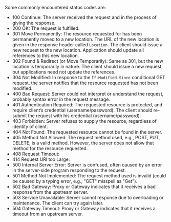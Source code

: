 Some commonly encountered status codes are:

- 100 Continue: The server received the request and in the process of giving the response.
- 200 OK: The request is fulfilled.
- 301 Move Permanently: The resource requested for has been permanently moved to a new location. The URL of the new location is given in the response header called `Location`. The client should issue a new request to the new location. Application should update all references to this new location.
- 302 Found & Redirect (or Move Temporarily): Same as 301, but the new location is temporarily in nature. The client should issue a new request, but applications need not update the references.
- 304 Not Modified: In response to the `If-Modified-Since` conditional GET request, the server notifies that the resource requested has not been modified.
- 400 Bad Request: Server could not interpret or understand the request, probably syntax error in the request message.
- 401 Authentication Required: The requested resource is protected, and require client’s credential (username/password). The client should re-submit the request with his credential (username/password).
- 403 Forbidden: Server refuses to supply the resource, regardless of identity of client.
- 404 Not Found: The requested resource cannot be found in the server.
- 405 Method Not Allowed: The request method used, e.g., POST, PUT, DELETE, is a valid method. However, the server does not allow that method for the resource requested.
- 408 Request Timeout:
- 414 Request URI too Large:
- 500 Internal Server Error: Server is confused, often caused by an error in the server-side program responding to the request.
- 501 Method Not Implemented: The request method used is invalid (could be caused by a typing error, e.g., "GET" misspell as "Get").
- 502 Bad Gateway: Proxy or Gateway indicates that it receives a bad response from the upstream server.
- 503 Service Unavailable: Server cannot response due to overloading or maintenance. The client can try again later.
- 504 Gateway Timeout: Proxy or Gateway indicates that it receives a timeout from an upstream server.